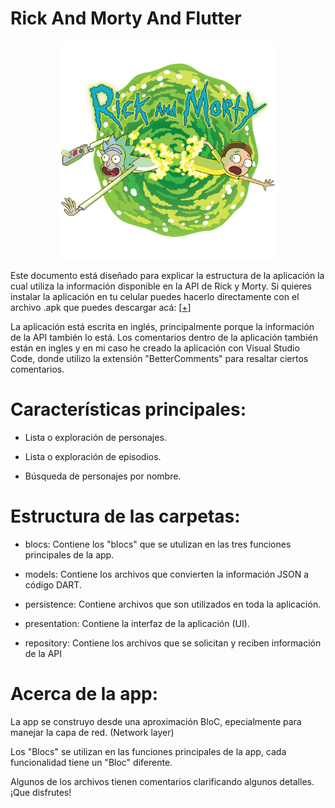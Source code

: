 # Rick And Morty And Flutter


<p align="center">
  <img src="https://github.com/navirobayo/RickAndMortyAndFlutter/blob/main/repoassets/cover3.png" width="350" title="hover text">
</p>

Este documento está diseñado para explicar la estructura de la aplicación la cual utiliza la información disponible en la API de Rick y Morty. Si quieres instalar la aplicación en tu celular puedes hacerlo directamente con el archivo .apk que puedes descargar acá: 
[[+]](https://github.com/navirobayo/RickAndMortyAndFlutter/blob/main/repoassets/app-release.apk)

La aplicación está escrita en inglés, principalmente porque la información de la API también lo está. Los comentarios dentro de la aplicación también están en ingles y en mi caso he creado la aplicación con Visual Studio Code, donde utilizo la extensión "BetterComments" para resaltar ciertos comentarios. 

# Características principales:

- Lista o exploración de personajes.
  
- Lista o exploración de episodios.
  
- Búsqueda de personajes por nombre.

# Estructura de las carpetas:

- blocs: Contiene los "blocs" que se utulizan en las tres funciones principales de la app. 

- models: Contiene los archivos que convierten la información JSON a código DART.

- persistence: Contiene archivos que son utilizados en toda la aplicación.

- presentation: Contiene la interfaz de la aplicación (UI).

- repository: Contiene los archivos que se solicitan y reciben información de la API

# Acerca de la app:

La app se construyo desde una aproximación BloC, epecialmente para manejar la capa de red. (Network layer) 

Los "Blocs" se utilizan en las funciones principales de la app, cada funcionalidad tiene un "Bloc" diferente. 

Algunos de los archivos tienen comentarios clarificando algunos detalles. ¡Que disfrutes!
